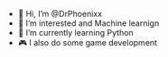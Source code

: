 - 👋 Hi, I’m @DrPhoenixx
- 👀 I’m interested and Machine learnign
- 🌱 I’m currently learning Python
- 🎮 I also do some game development

